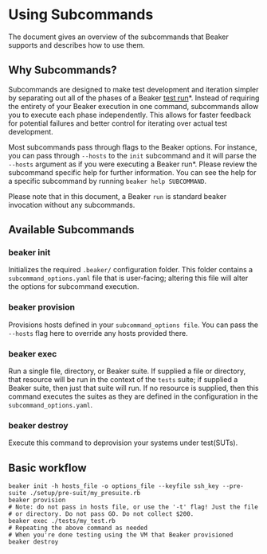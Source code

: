 # Using Subcommands

The document gives an overview of the subcommands that Beaker supports and describes how to use them.

## Why Subcommands?

Subcommands are designed to make test development and iteration simpler by separating out all of the phases of a Beaker [test run](test_run.md)*. Instead of requiring the entirety of your Beaker execution in one command, subcommands allow you to execute each phase independently. This allows for faster feedback for potential failures and better control for iterating over actual test development.

Most subcommands pass through flags to the Beaker options. For instance, you can pass through `--hosts` to the `init` subcommand and it will parse the `--hosts` argument as if you were executing a Beaker run*. Please review the subcommand specific help for further information. You can see the help for a specific subcommand by running `beaker help SUBCOMMAND`.

Please note that in this document, a Beaker `run` is standard beaker invocation without any subcommands.

## Available Subcommands

### beaker init

Initializes the required `.beaker/` configuration folder. This folder contains a `subcommand_options.yaml` file that is user-facing; altering this file will alter the options for subcommand execution.

### beaker provision

Provisions hosts defined in your `subcommand_options file`. You can pass the `--hosts` flag here to override any hosts provided there.

### beaker exec

Run a single file, directory, or Beaker suite. If supplied a file or directory, that resource will be run in the context of the `tests` suite; if supplied a Beaker suite, then just that suite will run. If no resource is supplied, then this command executes the suites as they are defined in the configuration in the `subcommand_options.yaml`.

### beaker destroy
Execute this command to deprovision your systems under test(SUTs).

## Basic workflow

```
beaker init -h hosts_file -o options_file --keyfile ssh_key --pre-suite ./setup/pre-suit/my_presuite.rb
beaker provision
# Note: do not pass in hosts file, or use the '-t' flag! Just the file
# or directory. Do not pass GO. Do not collect $200.
beaker exec ./tests/my_test.rb
# Repeating the above command as needed
# When you're done testing using the VM that Beaker provisioned
beaker destroy
```
